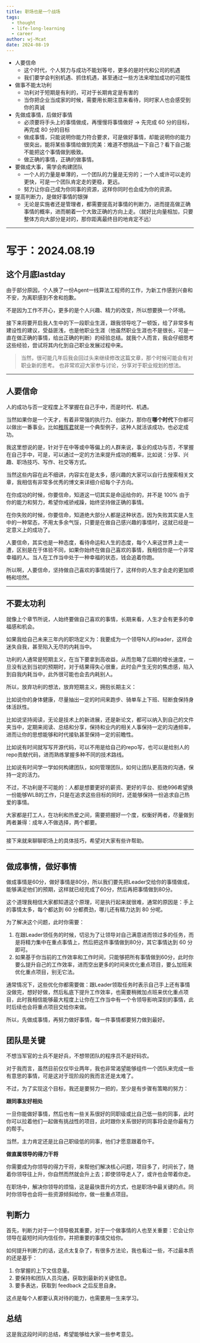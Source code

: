 ```yaml
---
title: 职场也是一个战场
tags:
  - thought
  - life-long-learning
  - career
author: wj-Mcat
date: 2024-08-19
---
```


* 人要信命
    * 这个时代，个人努力与成功不能划等号，更多的是时代和公司的机遇
    * 我们要学会判别机遇、抓住机遇，甚至通过一些方法来增加成功的可能性
* 做事不能太功利
    * 功利对于短期是有利的，可对于长期肯定是有害的
    * 当你把企业当成家的时候，需要用长期注意来看待，同时家人也会感受到你的真诚
* 先做成事情，后做好事情
    * 必须要将手头上的事情做成，再慢慢将事情做好 -> 先完成 60 分的目标，再完成 80 分的目标
    * 做成事情，只能说明你能力符合要求，可是做好事情，却能说明你的能力很突出，能将某些事情给做到完美：难道不想挑战一下自己？看下自己能不能把这个事情做到极致。
    * 做正确的事情，正确的做事情。
* 要做成大事，需学会构建团队
    * 一个人的力量是单薄的，一个团队的力量是无穷的；一个人或许可以走的更快，可是一个团队肯定走的更稳，更远。
    * 努力让你自己成为你同事的资源，这样你同时也会成为你的资源。
* 提高判断力，是做好事情的银弹
    * 无论是实施者还是管理者，都需要提高对事情的判断力，进而提高做正确事情的概率，进而朝着一个大致正确的方向上走。（就好比向量相加，只要整体方向大部分是对的，那你距离最终目的地肯定不远）

<!--more-->

***

# 写于：2024.08.19

## 这个月底lastday

由于部分原因，个人换了一份Agent一线算法工程师的工作，为新工作感到兴奋和不安，为离职感到不舍和抱歉。

不是因为工作不开心，更多的是个人兴趣、精力的改变，所以想要换一个环境。

接下来将要开启我人生中的下一段职业生涯，跟我领导吃了一顿饭，给了非常多有建设性的建议，受益匪浅，也是他职业生涯（他虽然职业生涯也不是很长，可是一直在做正确的事情，给出正确的判断）的经验总结。就我个人而言，我会仔细思考这些经验，尝试将其内化到自己职业发展过程中来。

> 当然，很可能几年后我会回过头来继续修改这篇文章，那个时候可能会有对职业新的思考。
> 也非常欢迎大家参与讨论，分享对于职业规划的想法。

***

## 人要信命

人的成功与否一定程度上不掌握在自己手中，而是时代、机遇。

当然如果你是一个天才，有着非常强的执行力、创新力，那你在**哪个时代**下你都可以做出一番事业。比如[稚晖君](https://space.bilibili.com/20259914?spm_id_from=333.337.0.0)就是一个典型例子，这种人就活该成功，也必定成功。

我这里想说的是，针对于在中等或中等偏上的人群来说，事业的成功与否，不掌握在自己手中，可是，可以通过一定的方法来提升成功的概率，比如说：分享、兴趣、职场技巧、写作、社交等方式。

当然这些内容在此不细讲，内容实在是太多，感兴趣的大家可以自行去搜索相关文章，我相信有非常多优秀的博文来详细介绍每个子方向。

在你成功的时候，你要信命，知道这一切其实是命运给你的，并不是 100% 由于你的能力和努力，希望你戒骄戒躁，始终坚持做正确的事情。

在你失败的时候，你要信命，知道绝大部分人都是这种状态，因为失败其实是人生中的一种常态，不用太多余气馁，只要是在做自己感兴趣的事情时，这就已经是一定意义上的成功了。

人要信命，其实也是一种态度，看待命运和人生的态度，每个人来这世界上走一遭，区别是在于体验不同，如果你始终在做自己喜欢的事情，我相信你是一个非常幸福的人。当人在工作当中处于一种幸福的状态，钱会追着你跑。

所以啊，人要信命，坚持做自己喜欢的事情就行了，这样你的人生才会走的更加顺畅和坦然。

***

## 不要太功利

就像上个章节所说，人始终要做自己喜欢的事情，长期来看，人生才会有更多的幸福感和机会。

如果我给自己未来三年内的职场定义为：我要成为一个领导N人的leader，这样会迷失自我，甚至陷入无尽的内耗当中。

功利的人通常是短期主义，在当下要拿到高收益，从而忽略了后期的增长速度，一旦没有达到当初的预期时，对于结果得失心很重，此时会产生无穷的焦虑感，陷入到自我内耗当中，此外很可能也会去内耗别人。

所以，放弃功利的想法，放弃短期主义，拥抱长期主义：

比如说你的身体健康，尽量抽出一定的时间来跑步、骑单车上下班、轻断食保持身体活跃性。

比如说坚持阅读，无论是技术上的新进展，还是新论文，都可以纳入到自己的文件夹当中，定期来阅读、总结和分享，保持和业内的相关人事保持一定的沟通频率，进而让你的思想能够和时代接轨甚至保持一定的前瞻性。

比如说有时间就写写开源代码，可以不用是给自己的repo写，也可以是给别人的repo贡献代码，进而熟练掌握多种不同的技术路线。

比如说有时间学一学如何构建团队，如何管理团队，如何让团队更高效的沟通，保持一定的活力。

不过，不功利是不可能的：人都是想要更好的薪资、更好的平台、拒绝996希望换一份能够WLB的工作，只是在追求这些目标的同时，还能够保持一份追求自己热爱的事情。

大家都是打工人，在功利和热爱之间，需要把握好一个度，权衡好两者，尽量做到两者兼得：成年人不做选择，两个都要。

***
接下来就来聊聊职场上的具体技巧，希望对大家有些许帮助。
***

## 做成事情，做好事情

做成事情是60分，做好事情是80分，所以我们要先把Leader交给你的事情做成，能够满足他们的预期，这样就已经完成了60分，然后再把事情做到80分。

这个道理我相信大家都知道这个原理，可是执行起来就很难，通常的原因是：手上的事情太多，每个都达到 60 分都费劲，哪儿还有精力达到 80 分呢。

为了解决这个问题，此时你需要：

1. 在跟Leader领任务的时候，切忌为了让领导对自己满意进而领过多的任务，而是将精力集中在重点事情上，然后把这件事情做到80分，其它事情达到 60 分即可。
2. 如果基于你当前的工作效率和工作时间，只能够把所有事情做到60分，此时你要么提升自己的工作效率，进而空出更多的时间来优化重点项目，要么加班来优化重点项目，别无它法。

通常情况下，这些优化你都需要做：跟Leader领取任务时表示自己手上还有事情没做完，想好好做，然后私底下提升工作效率，也需要稍微加点班来优化重点项目，此时我相信能够最大程度上让你在工作当中有一个令领导影响深刻的事情，此时后续也会将重点项目交给你来做。

所以，先做成事情，再努力做好事情，每一件事情都要努力做到最好。

## 团队是关键

不想当军官的士兵不是好兵，不想带团队的程序员不是好码农。

对于我而言，虽然目前仅仅毕业两年，我也非常渴望能够组件一个团队来完成一些有意思的事情，可是这对于现阶段的我而言还是太难了。

不过，为了实现这个目标，我还是要努力一把的，至少是有步骤有策略的努力：

**跟同事友好相处**

一旦你能做好事情，然后也有一些关系很好的同职级或比自己低一些的同事，此时你可以拉着他们一起做有挑战性的项目，此时跟你关系很好的同事将会是你最有力的帮手。

当然，主力肯定还是比自己职级低的同事，他们才愿意跟着你干。

**做直属领导的得力干将**

你需要成为你领导的得力干将，来帮他们解决核心问题，项目多了，时间长了，随着你领导往上升，你自然而然就会升上去；即使领导走人了，或许也会带着你走。

在职场中，解决你领导的烦恼，这是最快晋升的方式，也是职场中最关键的点。同时你领导也会将一些资源倾斜给你，做一些重点项目。

## 判断力

首先，判断力对于一个领导极其重要，对于一个做事情的人也至关重要：它会让你领导在最短时间内信任你，并把重要的事情交给你。

如何提升判断力的话，这点太复杂了，有很多方法论，我也看过一些，不过最本质的还是基于：

1. 你掌握的上下文信息量。
2. 要保持和团队人员沟通，获取到最新的关键信息。
3. 要多表达，获取到 feedback 之后反思自身。

这点是每个人都要认真对待的能力，也需要用一生来学习。

## 总结

这是我这段时间的总结，希望能够给大家一些参考意见。